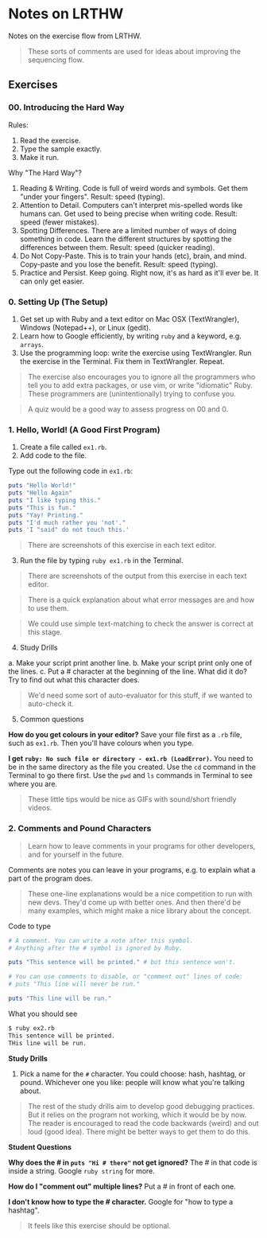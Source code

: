 # Notes on LRTHW

Notes on the exercise flow from LRTHW.

> These sorts of comments are used for ideas about improving the sequencing flow.

## Exercises

### 00. Introducing the Hard Way

Rules:

1. Read the exercise.
2. Type the sample exactly.
3. Make it run.

Why "The Hard Way"?

1. Reading & Writing. Code is full of weird words and symbols. Get them "under your fingers". Result: speed (typing).
2. Attention to Detail. Computers can't interpret mis-spelled words like humans can. Get used to being precise when writing code. Result: speed (fewer mistakes).
3. Spotting Differences. There are a limited number of ways of doing something in code. Learn the different structures by spotting the differences between them. Result: speed (quicker reading).
4. Do Not Copy-Paste. This is to train your hands (etc), brain, and mind. Copy-paste and you lose the benefit. Result: speed (typing).
5. Practice and Persist. Keep going. Right now, it's as hard as it'll ever be. It can only get easier.

### 0. Setting Up (The Setup)

1. Get set up with Ruby and a text editor on Mac OSX (TextWrangler), Windows (Notepad++), or Linux (gedit).
2. Learn how to Google efficiently, by writing `ruby` and a keyword, e.g. `arrays`.
3. Use the programming loop: write the exercise using TextWrangler. Run the exercise in the Terminal. Fix them in TextWrangler. Repeat.

> The exercise also encourages you to ignore all the programmers who tell you to add extra packages, or use vim, or write "idiomatic" Ruby. These programmers are (unintentionally) trying to confuse you.

> A quiz would be a good way to assess progress on 00 and 0.

### 1. Hello, World! (A Good First Program)

1. Create a file called `ex1.rb`.
2. Add code to the file.

Type out the following code in `ex1.rb`:

```ruby
puts "Hello World!"
puts "Hello Again"
puts "I like typing this."
puts "This is fun."
puts "Yay! Printing."
puts "I'd much rather you 'not'."
puts 'I "said" do not touch this.'
```

> There are screenshots of this exercise in each text editor.

3. Run the file by typing `ruby ex1.rb` in the Terminal.

> There are screenshots of the output from this exercise in each text editor.

> There is a quick explanation about what error messages are and how to use them.

> We could use simple text-matching to check the answer is correct at this stage.

4. Study Drills

a. Make your script print another line.
b. Make your script print only one of the lines.
c. Put a # character at the beginning of the line. What did it do? Try to find out what this character does.

> We'd need some sort of auto-evaluator for this stuff, if we wanted to auto-check it.

5. Common questions

**How do you get colours in your editor?**
Save your file first as a `.rb` file, such as `ex1.rb`. Then you'll have colours when you type.

**I get `ruby: No such file or directory - ex1.rb (LoadError)`.**
You need to be in the same directory as the file you created. Use the `cd` command in the Terminal to go there first. Use the `pwd` and `ls` commands in Terminal to see where you are.

> These little tips would be nice as GIFs with sound/short friendly videos.

### 2. Comments and Pound Characters

> Learn how to leave comments in your programs for other developers, and for yourself in the future.

Comments are notes you can leave in your programs, e.g. to explain what a part of the program does.

> These one-line explanations would be a nice competition to run with new devs. They'd come up with better ones. And then there'd be many examples, which might make a nice library about the concept.

Code to type

```ruby
# A comment. You can write a note after this symbol.
# Anything after the # symbol is ignored by Ruby.

puts "This sentence will be printed." # but this sentence won't.

# You can use comments to disable, or "comment out" lines of code:
# puts "This line will never be run."

puts "This line will be run."
```

What you should see

```bash
$ ruby ex2.rb
This sentence will be printed.
THis line will be run.
```

**Study Drills**

1. Pick a name for the `#` character. You could choose: hash, hashtag, or pound. Whichever one you like: people will know what you're talking about.

> The rest of the study drills aim to develop good debugging practices. But it relies on the program not working, which it would be by now. The reader is encouraged to read the code backwards (weird) and out loud (good idea). There might be better ways to get them to do this.

**Student Questions**

**Why does the # in `puts "Hi # there"` not get ignored?**
The # in that code is inside a string. Google `ruby string` for more.

**How do I "comment out" multiple lines?**
Put a # in front of each one.

**I don't know how to type the # character.**
Google for "how to type a hashtag".

> It feels like this exercise should be optional.

